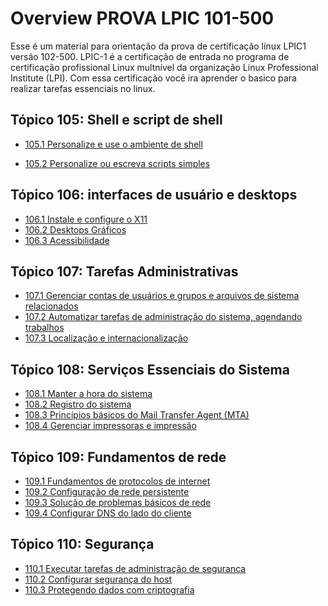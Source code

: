 # Overview PROVA LPIC 101-500

Esse é um material para orientação da prova de certificação linux LPIC1 versão 102-500. 
LPIC-1 é a certificação de entrada no programa de certificação profissional Linux multnível da organização Linux Professional Institute (LPI). Com essa certificação você ira aprender o basico para realizar tarefas essenciais no linux. 

## Tópico 105: Shell e script de shell

* [105.1 Personalize e use o ambiente de shell](102-500/105.1-Personalize-e-use-o-ambiente-de-shell.md)

* [105.2 Personalize ou escreva scripts simples](102-500/105.2-Personalize-ou-escreva-scripts-simples.md)

## Tópico 106: interfaces de usuário e desktops
* [106.1 Instale e configure o X11](102-500/106.1-Instale-e-configure-o-X11.md)
* [106.2 Desktops Gráficos](102-500/106.2-Desktops-Graficos.md)
* [106.3 Acessibilidade](102-500/106.3-Acessibilidade.md)
 

## Tópico 107: Tarefas Administrativas
* [107.1 Gerenciar contas de usuários e grupos e arquivos de sistema relacionados](102-500/107.1-Gerenciar-contas-de-usuarios-e-grupos-e-arquivos-de-sistema-relacionados.md)
* [107.2 Automatizar tarefas de administração do sistema, agendando trabalhos](102-500/107.2-Automatizar-tarefas-de-administracao-do-sistema-agendando-trabalhos.md)
* [107.3 Localização e internacionalização](102-500/107.3-Localizacao-e-internacionalizacao.md)

## Tópico 108: Serviços Essenciais do Sistema
* [108.1 Manter a hora do sistema](102-500/108.1-Manter-a-hora-do-sistema.md)
* [108.2 Registro do sistema](102-500/108.2-Registro-do-sistema.md)
* [108.3 Princípios básicos do Mail Transfer Agent (MTA)](102-500/108.3-Principios-basicos-do-Mail-Transfer-Agent.md)
* [108.4 Gerenciar impressoras e impressão](102-500/108.4-Gerenciar-impressoras-e-impressao.md)

## Tópico 109: Fundamentos de rede
* [109.1 Fundamentos de protocolos de internet](102-500/109.1-Fundamentos-de-protocolos-de-internet.md)
* [109.2 Configuração de rede persistente](102-500/109.2-Configuracao-de-rede-persistente.md)
* [109.3 Solução de problemas básicos de rede](102-500/109.3-Solucao-de-problemas-basicos-de-rede.md)
* [109.4 Configurar DNS do lado do cliente](102-500/109.4-Configurar-DNS-do-lado-do-cliente.md)

## Tópico 110: Segurança
* [110.1 Executar tarefas de administração de seguranca](102-500/110.1-Executar-tarefas-de-administracao-de-seguranca.md)
* [110.2 Configurar segurança do host](102-500/110.2-Configurar-seguranca-do-host.md)
* [110.3 Protegendo dados com criptografia](102-500/110.3-Protegendo-dados-com-criptografia.md)